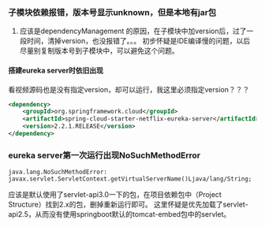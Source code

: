 ### 子模块依赖报错，版本号显示unknown，但是本地有jar包
1. 应该是dependencyManagement 的原因，在子模块中加version后，过了一段时间，清掉version，也没报错了。。。
初步怀疑是IDE编译慢的问题，以后尽量别复制版本号到子模块中，可以避免这个问题。 

#### 搭建eureka server时依旧出现
看视频源码也是没有指定version，却可以运行，我这里必须指定version？？？
```xml
<dependency>
    <groupId>org.springframework.cloud</groupId>
    <artifactId>spring-cloud-starter-netflix-eureka-server</artifactId>
    <version>2.2.1.RELEASE</version>
</dependency>
```

### eureka server第一次运行出现NoSuchMethodError
```
java.lang.NoSuchMethodError: javax.servlet.ServletContext.getVirtualServerName()Ljava/lang/String;
```
应该是默认使用了servlet-api3.0一下的包，在项目依赖包中（Project Structure）找到2.x的包，删掉重新运行即可。
这里怀疑是优先加载了servlet-api2.5，从而没有使用springboot默认的tomcat-embed包中的servlet。



